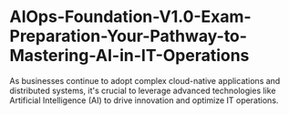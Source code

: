 # AIOps-Foundation-V1.0-Exam-Preparation-Your-Pathway-to-Mastering-AI-in-IT-Operations
As businesses continue to adopt complex cloud-native applications and distributed systems, it's crucial to leverage advanced technologies like Artificial Intelligence (AI) to drive innovation and optimize IT operations.
